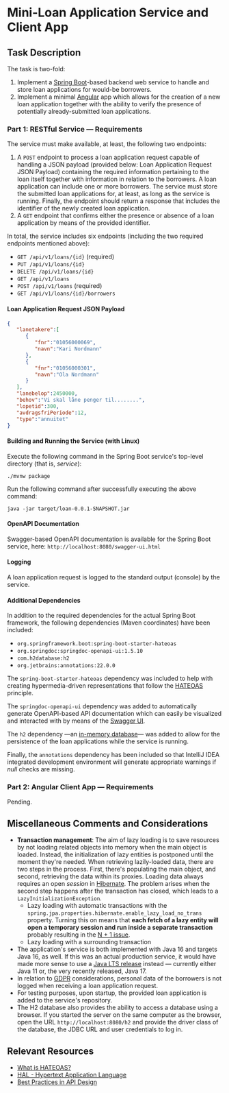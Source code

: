 # Mini-Loan Application Service and Client App

## Task Description

The task is two-fold:
1. Implement a [Spring Boot](https://spring.io/projects/spring-boot)-based backend web service to handle and store loan applications for would-be borrowers. 
2. Implement a minimal [Angular](https://angular.io/) app which allows for the creation of a new loan application together with the ability to verify the presence of potentially already-submitted loan applications.

### Part 1: RESTful Service &mdash; Requirements
The service must make available, at least, the following two endpoints:
1. A ```POST``` endpoint to process a loan application request capable of handling a JSON payload (provided below: Loan Application Request JSON Payload) containing the required information pertaining to the loan itself together with information in relation to the borrowers. A loan application can include one or more borrowers. The service must store the submitted loan applications for, at least, as long as the service is running. Finally, the endpoint should return a response that includes the identifier of the newly created loan application.
2. A ```GET``` endpoint that confirms either the presence or absence of a loan application by means of the provided identifier.

In total, the service includes six endpoints (including the two required endpoints mentioned above):
- ```GET /api/v1/loans/{id}``` (required)
- ```PUT /api/v1/loans/{id}```
- ```DELETE /api/v1/loans/{id}```
- ```GET /api/v1/loans```
- ```POST /api/v1/loans``` (required)
- ```GET /api/v1/loans/{id}/borrowers```

#### Loan Application Request JSON Payload

```json
{
   "lanetakere":[
      {
         "fnr":"01056000069",
         "navn":"Kari Nordmann"
      },
      {
         "fnr":"01056000301",
         "navn":"Ola Nordmann"
      }
   ],
   "lanebelop":2450000,
   "behov":"Vi skal låne penger til........",
   "lopetid":300,
   "avdragsfriPeriode":12,
   "type":"annuitet"
}
```
#### Building and Running the Service (with Linux)
Execute the following command in the Spring Boot service's top-level directory (that is, _service_):

```./mvnw package``` 

Run the following command after successfully executing the above command:

```java -jar target/loan-0.0.1-SNAPSHOT.jar```

#### OpenAPI Documentation
Swagger-based OpenAPI documentation is available for the Spring Boot service, here: ```http://localhost:8080/swagger-ui.html```

#### Logging
A loan application request is logged to the standard output (console) by the service.

#### Additional Dependencies
In addition to the required dependencies for the actual Spring Boot framework, the following dependencies (Maven coordinates) have been included:
- ```org.springframework.boot:spring-boot-starter-hateoas```
- ```org.springdoc:springdoc-openapi-ui:1.5.10```
- ```com.h2database:h2```
- ```org.jetbrains:annotations:22.0.0```

The ```spring-boot-starter-hateoas``` dependency was included to help with creating hypermedia-driven representations that follow the [HATEOAS](https://restcookbook.com/Basics/hateoas/) principle.

The ```springdoc-openapi-ui``` dependency was added to automatically generate OpenAPI-based API documentation which can easily be visualized and interacted with by means of the [Swagger UI](https://swagger.io/tools/swagger-ui/).

The ```h2``` dependency &mdash;an [in-memory database](https://www.h2database.com/html/main.html)&mdash; was added to allow for the persistence of the loan applications while the service is running. 

Finally, the ```annotations``` dependency has been included so that IntelliJ IDEA integrated development environment will generate appropriate warnings if *null* checks are missing.

### Part 2: Angular Client App &mdash; Requirements
Pending.

## Miscellaneous Comments and Considerations
- **Transaction management**: The aim of lazy loading is to save resources by not loading related objects into memory when the main object is loaded. Instead, the initialization of lazy entities is postponed until the moment they're needed. When retrieving lazily-loaded data, there are two steps in the process. First, there's populating the main object, and second, retrieving the data within its proxies. Loading data always requires an open *session* in [Hibernate](https://hibernate.org/). The problem arises when the second step happens after the transaction has closed, which leads to a ```LazyInitializationException```.
    - Lazy loading with automatic transactions with the ```spring.jpa.properties.hibernate.enable_lazy_load_no_trans``` property. Turning this on means that **each fetch of a lazy entity will open a temporary session and run inside a separate transaction** probably resulting in the [N + 1 issue](https://vladmihalcea.com/n-plus-1-query-problem/).
    - Lazy loading with a surrounding transaction 
- The application's service is both implemented with Java 16 and targets Java 16, as well. If this was an actual production 
service, it would have made more sense to use a [Java LTS release](https://www.oracle.com/java/technologies/java-se-support-roadmap.html) instead &mdash; 
currently either Java 11 or, the very recently released, Java 17.
- In relation to [GDPR](https://gdpr-info.eu/) considerations, personal data of the borrowers is not logged when receiving a loan application request.
- For testing purposes, upon startup, the provided loan application is added to the service's repository.
- The H2 database also provides the ability to access a database using a browser. If you started the server on the same computer as the browser, open the URL ```http://localhost:8080/h2``` and provide the driver class of the database, the JDBC URL and user credentials to log in.

## Relevant Resources
- [What is HATEOAS?](https://dzone.com/articles/rest-api-what-is-hateoas)
- [HAL - Hypertext Application Language](https://stateless.group/hal_specification.html)
- [Best Practices in API Design](https://swagger.io/resources/articles/best-practices-in-api-design/)
